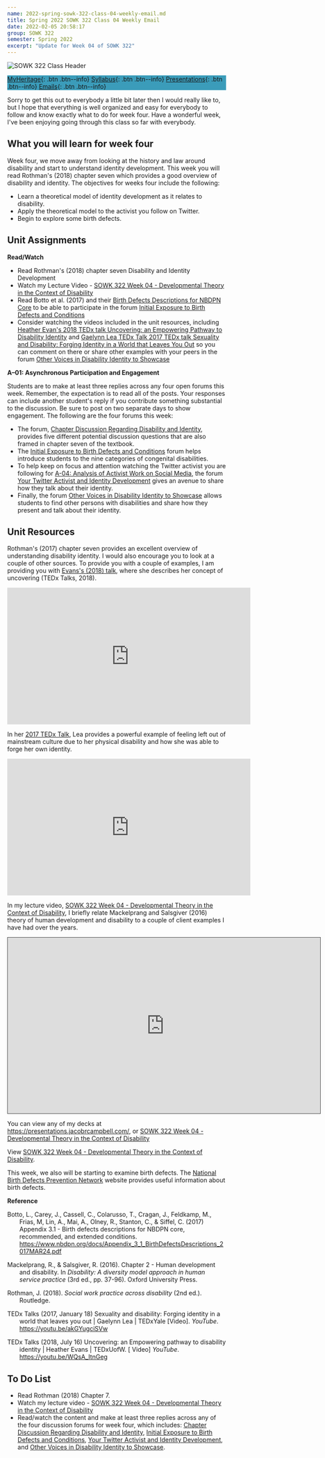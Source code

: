 ```yaml
---
name: 2022-spring-sowk-322-class-04-weekly-email.md
title: Spring 2022 SOWK 322 Class 04 Weekly Email
date: 2022-02-05 20:58:17
group: SOWK 322
semester: Spring 2022
excerpt: "Update for Week 04 of SOWK 322"
---
```


![SOWK 322 Class Header](https://jacobrcampbell.com/assets/media/2022-spring-sowk-322-class-header.png)

<div style="background-color: #3b9cba; width: 100%;" markdown="1">

[MyHeritage](https://myheritage.heritage.edu/ICS/Academics/SOWK/SOWK_322/2122_SP-SOWK_322-0/){: .btn .btn--info}
[Syllabus](https://jacobrcampbell.com/assets/media/2022-spring-sowk-322-syllabus.pdf){: .btn .btn--info}
[Presentations](https://presentations.jacobrcampbell.com){: .btn .btn--info}
[Emails](https://jacobrcampbell.com/communications/){: .btn .btn--info}

</div>

Sorry to get this out to everybody a little bit later then I would really like to, but I hope that everything is well organized and easy for everybody to follow and know exactly what to do for week four. Have a wonderful week, I've been enjoying going through this class so far with everybody.

## What you will learn for week four

Week four, we move away from looking at the history and law around disability and start to understand identity development. This week you will read Rothman's (2018) chapter seven which provides a good overview of disability and identity. The objectives for weeks four include the following:

- Learn a theoretical model of identity development as it relates to disability.
- Apply the theoretical model to the activist you follow on Twitter.
- Begin to explore some birth defects.


## Unit Assignments

**Read/Watch**

- Read Rothman's (2018) chapter seven Disability and Identity Development
- Watch my Lecture Video - [SOWK 322 Week 04 - Developmental Theory in the Context of Disability](https://heritage.hosted.panopto.com/Panopto/Pages/Viewer.aspx?id=2511c996-7462-4638-bd8c-ae3400465bb8)
- Read Botto et al. (2017) and their [Birth Defects Descriptions for NBDPN Core](https://www.nbdpn.org/docs/Appendix_3_1_BirthDefectsDescriptions_2017MAR24.pdf) to be able to participate in the forum [Initial Exposure to Birth Defects and Conditions](https://myheritage.heritage.edu/ICS/Academics/SOWK/SOWK_322/2122_SP-SOWK_322-0/W-04_27_-_213.jnz?portlet=Group_Discussion_Forums&screen=PostView&screenType=change&id=6054e74a-f342-4e74-a51e-1d9955004dfc)
- Consider watching the videos included in the unit resources, including [Heather Evan's 2018 TEDx talk Uncovering: an Empowering Pathway to Disability Identity](https://youtu.be/WQsA_ItnGeg) and [Gaelynn Lea TEDx Talk 2017 TEDx talk Sexuality and Disability: Forging Identity in a World that Leaves You Out](https://youtu.be/akGYugciSVw) so you can comment on there or share other examples with your peers in the forum [Other Voices in Disability Identity to Showcase](https://myheritage.heritage.edu/ICS/Academics/SOWK/SOWK_322/2122_SP-SOWK_322-0/W-04_27_-_213.jnz?portlet=Group_Discussion_Forums&screen=PostView&screenType=change&id=83f636a6-1728-4613-a8cf-443cb973015f)

**A–01: Asynchronous Participation and Engagement**

Students are to make at least three replies across any four open forums this week. Remember, the expectation is to read all of the posts. Your responses can include another student's reply if you contribute something substantial to the discussion. Be sure to post on two separate days to show engagement. The following are the four forums this week:

- The forum, [Chapter Discussion Regarding Disability and Identity](https://myheritage.heritage.edu/ICS/Academics/SOWK/SOWK_322/2122_SP-SOWK_322-0/W-04_27_-_213.jnz?portlet=Group_Discussion_Forums&screen=PostView&screenType=change&id=ba06ab04-57a9-4906-9cd1-2ff8dc70400e), provides five different potential discussion questions that are also framed in chapter seven of the textbook.
- The [Initial Exposure to Birth Defects and Conditions](https://myheritage.heritage.edu/ICS/Academics/SOWK/SOWK_322/2122_SP-SOWK_322-0/W-04_27_-_213.jnz?portlet=Group_Discussion_Forums&screen=PostView&screenType=change&id=6054e74a-f342-4e74-a51e-1d9955004dfc) forum helps introduce students to the nine categories of congenital disabilities.
- To help keep on focus and attention watching the Twitter activist you are following for [A-04: Analysis of Activist Work on Social Media](https://myheritage.heritage.edu/ICS/Academics/SOWK/SOWK_322/2122_SP-SOWK_322-0/Assignments.jnz?portlet=Coursework&screen=AssignmentDetailView&screenType=change&id=e1a53993-15d1-4118-b4dd-2e61cb8579ae), the forum [Your Twitter Activist and Identity Development](https://myheritage.heritage.edu/ICS/Academics/SOWK/SOWK_322/2122_SP-SOWK_322-0/W-04_27_-_213.jnz?portlet=Group_Discussion_Forums&screen=PostView&screenType=change&id=d3508cc8-21fb-404f-bab2-7a9caca7bbd9) gives an avenue to share how they talk about their identity.
- Finally, the forum [Other Voices in Disability Identity to Showcase](https://myheritage.heritage.edu/ICS/Academics/SOWK/SOWK_322/2122_SP-SOWK_322-0/W-04_27_-_213.jnz?portlet=Group_Discussion_Forums&screen=PostView&screenType=change&id=83f636a6-1728-4613-a8cf-443cb973015f) allows students to find other persons with disabilities and share how they present and talk about their identity.

## Unit Resources

Rothman's (2017) chapter seven provides an excellent overview of understanding disability identity. I would also encourage you to look at a couple of other sources. To provide you with a couple of examples, I am providing you with [Evans's (2018) talk](https://youtu.be/WQsA_ItnGeg), where she describes her concept of uncovering (TEDx Talks, 2018).

<iframe width="560" height="315" src="https://www.youtube.com/embed/WQsA_ItnGeg" title="YouTube video player" frameborder="0" allow="accelerometer; autoplay; clipboard-write; encrypted-media; gyroscope; picture-in-picture" allowfullscreen></iframe>

In her [2017 TEDx Talk](https://youtu.be/akGYugciSVw), Lea provides a powerful example of feeling left out of mainstream culture due to her physical disability and how she was able to forge her own identity.

<iframe width="560" height="315" src="https://www.youtube.com/embed/akGYugciSVw" title="YouTube video player" frameborder="0" allow="accelerometer; autoplay; clipboard-write; encrypted-media; gyroscope; picture-in-picture" allowfullscreen></iframe>

In my lecture video, [SOWK 322 Week 04 - Developmental Theory in the Context of Disability](https://heritage.hosted.panopto.com/Panopto/Pages/Viewer.aspx?id=2511c996-7462-4638-bd8c-ae3400465bb8), I briefly relate Mackelprang and Salsgiver (2016) theory of human development and disability to a couple of client examples I have had over the years.

<iframe src="https://heritage.hosted.panopto.com/Panopto/Pages/Embed.aspx?id=2511c996-7462-4638-bd8c-ae3400465bb8&autoplay=false&offerviewer=true&showtitle=true&showbrand=false&captions=false&interactivity=all" height="405" width="720" style="border: 1px solid #464646;" allowfullscreen allow="autoplay"></iframe>

You can view any of my decks at <https://presentations.jacobrcampbell.com/>, or [SOWK 322 Week 04 - Developmental Theory in the Context of Disability](https://presentations.jacobrcampbell.com/dx1ILX)

<p data-notist="campjacob/dx1ILX">View <a href="https://presentations.jacobrcampbell.com/dx1ILX">SOWK 322 Week 04 - Developmental Theory in the Context of Disability</a>.</p><script async src="https://on.notist.cloud/embed/002.js"></script>

This week, we also will be starting to examine birth defects. The [National Birth Defects Prevention Network](https://www.nbdpn.org/) website provides useful information about birth defects.

**Reference**

<div style="margin: 0 0 0 2em; text-indent: -2em;" markdown="1">

Botto, L., Carey, J., Cassell, C., Colarusso, T., Cragan, J., Feldkamp, M., Frias, M, Lin, A., Mai, A., Olney, R., Stanton, C., & Siffel, C. (2017) Appendix 3.1 - Birth defects descriptions for NBDPN core, recommended, and extended conditions. <https://www.nbdpn.org/docs/Appendix_3_1_BirthDefectsDescriptions_2017MAR24.pdf>

Mackelprang, R., & Salsgiver, R. (2016). Chapter 2 - Human development and disability. In _Disability: A diversity model approach in human service practice_ (3rd ed., pp. 37-96). Oxford University Press.

Rothman, J. (2018). _Social work practice across disability_ (2nd ed.). Routledge.

TEDx Talks (2017, January 18) Sexuality and disability: Forging identity in a world that leaves you out | Gaelynn Lea | TEDxYale [Video]. _YouTube_. <https://youtu.be/akGYugciSVw>

TEDx Talks (2018, July 16) Uncovering: an Empowering pathway to disability identity | Heather Evans | TEDxUofW. [
Video] _YouTube_. <https://youtu.be/WQsA_ItnGeg>

</div>


## To Do List

- Read Rothman (2018) Chapter 7.
- Watch my lecture video - [SOWK 322 Week 04 - Developmental Theory in the Context of Disability](https://heritage.hosted.panopto.com/Panopto/Pages/Viewer.aspx?id=2511c996-7462-4638-bd8c-ae3400465bb8)
- Read/watch the content and make at least three replies across any of the four discussion forums for week four, which includes: [Chapter Discussion Regarding Disability and Identity](https://myheritage.heritage.edu/ICS/Academics/SOWK/SOWK_322/2122_SP-SOWK_322-0/W-04_27_-_213.jnz?portlet=Group_Discussion_Forums&screen=PostView&screenType=change&id=ba06ab04-57a9-4906-9cd1-2ff8dc70400e), [Initial Exposure to Birth Defects and Conditions](https://myheritage.heritage.edu/ICS/Academics/SOWK/SOWK_322/2122_SP-SOWK_322-0/W-04_27_-_213.jnz?portlet=Group_Discussion_Forums&screen=PostView&screenType=change&id=6054e74a-f342-4e74-a51e-1d9955004dfc), [Your Twitter Activist and Identity Development](https://myheritage.heritage.edu/ICS/Academics/SOWK/SOWK_322/2122_SP-SOWK_322-0/W-04_27_-_213.jnz?portlet=Group_Discussion_Forums&screen=PostView&screenType=change&id=d3508cc8-21fb-404f-bab2-7a9caca7bbd9), and [Other Voices in Disability Identity to Showcase](https://myheritage.heritage.edu/ICS/Academics/SOWK/SOWK_322/2122_SP-SOWK_322-0/W-04_27_-_213.jnz?portlet=Group_Discussion_Forums&screen=PostView&screenType=change&id=83f636a6-1728-4613-a8cf-443cb973015f).